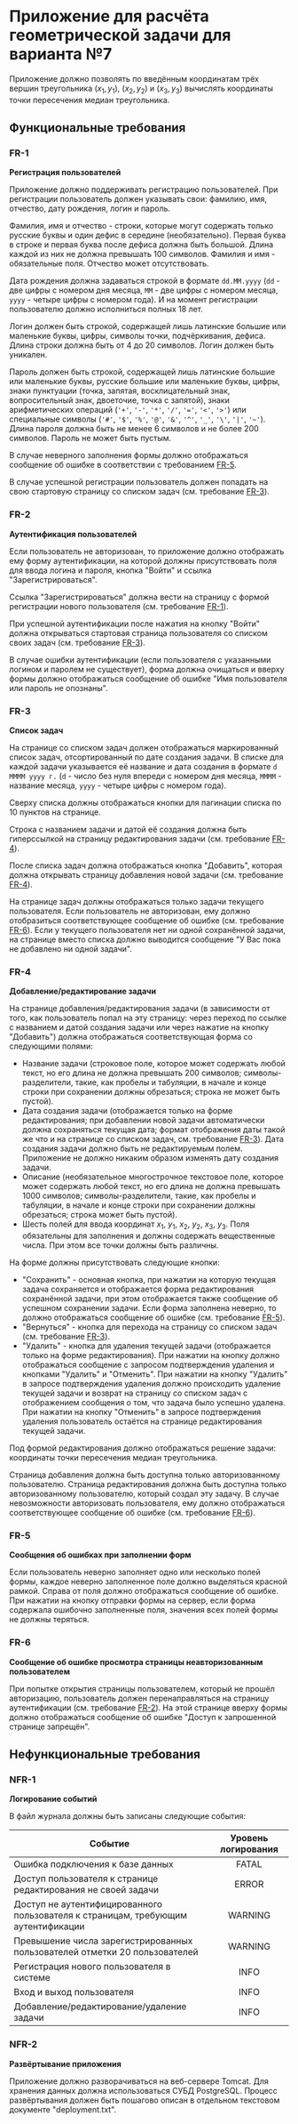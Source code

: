 # Приложение для расчёта геометрической задачи для варианта №7

Приложение должно позволять по введённым координатам трёх вершин треугольника $(x_1, y_1)$, $(x_2, y_2)$ и $(x_3, y_3)$
вычислять координаты точки пересечения медиан треугольника.

## Функциональные требования

### FR-1
**Регистрация пользователей**

Приложение должно поддерживать регистрацию пользователей. При регистрации пользователь должен указывать свои:
фамилию, имя, отчество, дату рождения, логин и пароль.

Фамилия, имя и отчество - строки, которые могут содержать только русские буквы и один дефис в середине (необязательно).
Первая буква в строке и первая буква после дефиса должна быть большой. Длина каждой из них не должна превышать 100
символов. Фамилия и имя - обязательные поля. Отчество может отсутствовать.

Дата рождения должна задаваться строкой в формате `dd.MM.yyyy` (`dd` - две цифры с номером дня месяца, `MM` - две цифры
с номером месяца, `yyyy` - четыре цифры с номером года). И на момент регистрации пользователю должно исполниться
полных 18 лет.

Логин должен быть строкой, содержащей лишь латинские большие или маленькие буквы, цифры, символы точки, подчёркивания,
дефиса. Длина строки должна быть от 4 до 20 символов. Логин должен быть уникален.

Пароль должен быть строкой, содержащей лишь латинские большие или маленькие буквы, русские большие или маленькие буквы,
цифры, знаки пунктуации (точка, запятая, восклицательный знак, вопросительный знак, двоеточие, точка с запятой),
знаки арифметических операций (`'+'`, `'-'`, `'*'`, `'/'`, `'='`, `'<'`, `'>'`) или специальные символы (`'#'`, `'$'`,
`'%'`, `'@'`, `'&'`, `'^'`, `'_'`, `'\'`, `'|'`, `'~'`). Длина пароля должна быть не менее 6 символов и не более 200
символов. Пароль не может быть пустым.

В случае неверного заполнения формы должно отображаться сообщение об ошибке в соответствии с требованием [FR-5](#FR-5).

В случае успешной регистрации пользователь должен попадать на свою стартовую страницу со списком задач (см. требование
[FR-3](#FR-3)).

### FR-2
**Аутентификация пользователей**

Если пользователь не авторизован, то приложение должно отображать ему форму аутентификации, на которой должны
присутствовать поля для ввода логина и пароля, кнопка "Войти" и ссылка "Зарегистрироваться".

Ссылка "Зарегистрироваться" должна вести на страницу с формой регистрации нового пользователя (см. требование
[FR-1](#FR-1)).

При успешной аутентификации после нажатия на кнопку "Войти" должна открываться стартовая страница пользователя со
списком своих задач (см. требование [FR-3](#FR-3)).

В случае ошибки аутентификации (если пользователя с указанными логином и паролем не существует), форма должна очищаться
и вверху формы должно отображаться сообщение об ошибке "Имя пользователя или пароль не опознаны".

### FR-3
**Список задач**

На странице со списком задач должен отображаться маркированный список задач, отсортированный по дате создания задачи.
В списке для каждой задачи указывается её название и дата создания в формате `d MMMM yyyy г.` (`d` - число без нуля
впереди с номером дня месяца, `MMMM` - название месяца, `yyyy` - четыре цифры с номером года).

Сверху списка должны отображаться кнопки для пагинации списка по 10 пунктов на странице.

Строка с названием задачи и датой её создания должна быть гиперссылкой на страницу редактирования задачи (см.
требование [FR-4](#FR-4)).

После списка задач должна отображаться кнопка "Добавить", которая должна открывать страницу добавления новой задачи (см.
требование [FR-4](#FR-4)).

На странице задач должны отображаться только задачи текущего пользователя. Если пользователь не авторизован, ему должно
отобразиться соответствующее сообщение об ошибке (см. требование [FR-6](#FR-6)). Если у текущего пользователя нет ни
одной сохранённой задачи, на странице вместо списка должно выводится сообщение "У Вас пока не добавлено ни одной
задачи".

### FR-4
**Добавление/редактирование задачи**

На странице добавления/редактирования задачи (в зависимости от того, как пользователь попал на эту страницу: через
переход по ссылке с названием и датой создания задачи или через нажатие на кнопку "Добавить") должна отображаться
соответствующая форма со следующими полями:

* Название задачи (строковое поле, которое может содержать любой текст, но его длина не должна превышать 200 символов;
  символы-разделители, такие, как пробелы и табуляции, в начале и конце строки при сохранении должны обрезаться; строка
  не может быть пустой).
* Дата создания задачи (отображается только на форме редактирования; при добавлении новой задачи автоматически должна
  сохраняться текущая дата; формат отображения даты такой же что и на странице со списком задач, см. требование
  [FR-3](#FR-3)). Дата создания задачи должно быть не редактируемым полем. Приложение не должно никаким образом изменять
  дату создания задачи.
* Описание (необязательное многострочное текстовое поле, которое может содержать любой текст, но его длина не должна
  превышать 1000 символов; символы-разделители, такие, как пробелы и табуляции, в начале и конце строки при сохранении
  должны обрезаться; строка может быть пустой).
* Шесть полей для ввода координат $x_1$, $y_1$, $x_2$, $y_2$, $x_3$, $y_3$. Поля обязательны для заполнения и должны
  содержать вещественные числа. При этом все точки должны быть различны.

На форме должны присутствовать следующие кнопки:
* "Сохранить" - основная кнопка, при нажатии на которую текущая задача сохраняется и отображается форма редактирования
  сохранённой задачи, при этом отображается также сообщение об успешном сохранении задачи. Если форма заполнена неверно,
  то должно отображаться сообщение об ошибке (см. требование [FR-5](#FR-5)).
* "Вернуться" - кнопка для перехода на страницу со списком задач (см. требование [FR-3](#FR-3)).
* "Удалить" - кнопка для удаления текущей задачи (отображается только на форме редактирования). При нажатии на кнопку
  должно отображаться сообщение с запросом подтверждения удаления и кнопками "Удалить" и "Отменить". При нажатии на кнопку
  "Удалить" в запросе подтверждения удаления должно происходить удаление текущей задачи и возврат на страницу со списком
  задач с отображением сообщения о том, что задача было успешно удалена. При нажатии на кнопку "Отменить" в запросе
  подтверждения удаления пользователь остаётся на странице редактирования текущей задачи.

Под формой редактирования должно отображаться решение задачи: координаты точки пересечения медиан треугольника.

Страница добавления должна быть доступна только авторизованному пользователю. Страница редактирования должна быть
доступна только авторизованному пользователю, который создал эту задачу. В случае невозможности авторизовать
пользователя, ему должно отображаться соответствующее сообщение об ошибке (см. требование [FR-6](#FR-6)).

### FR-5
**Сообщения об ошибках при заполнении форм**

Если пользователь неверно заполняет одно или несколько полей формы, каждое неверно заполненное поле должно выделяться
красной рамкой. Справа от поля должно отображаться сообщение об ошибке. При нажатии на кнопку отправки формы на сервер,
если форма содержала ошибочно заполненные поля, значения всех полей формы не должны теряться.

### FR-6
**Сообщение об ошибке просмотра страницы неавторизованным пользователем**

При попытке открытия страницы пользователем, который не прошёл авторизацию, пользователь должен перенаправляться на
страницу аутентификации (см. требование [FR-2](#FR-2)). На этой странице вверху формы должно отображаться сообщение об
ошибке "Доступ к запрошенной странице запрещён".

## Нефункциональные требования

### NFR-1
**Логирование событий**

В файл журнала должны быть записаны следующие события:

| Событие                                                                           | Уровень логирования |
|-----------------------------------------------------------------------------------|:-------------------:|
| Ошибка подключения к базе данных                                                  |        FATAL        |
| Доступ пользователя к странице редактирования не своей задачи                     |        ERROR        |
| Доступ не аутентифицированного пользователя к страницам, требующим аутентификации |       WARNING       |
| Превышение числа зарегистрированных пользователей отметки 20 пользователей        |       WARNING       |
| Регистрация нового пользователя в системе                                         |        INFO         |
| Вход и выход пользователя                                                         |        INFO         |
| Добавление/редактирование/удаление задачи                                         |        INFO         |

### NFR-2
**Развёртывание приложения**

Приложение должно разворачиваться на веб-сервере Tomcat. Для хранения данных должна использоваться СУБД PostgreSQL.
Процесс развёртывания должен быть пошагово описан в отдельном текстовом документе "deployment.txt".